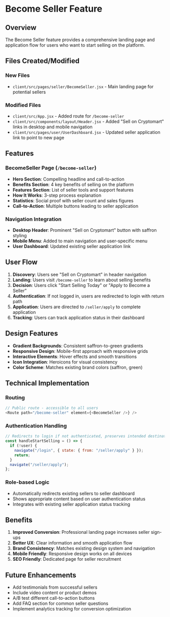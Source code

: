 # Become Seller Feature

## Overview

The Become Seller feature provides a comprehensive landing page and application flow for users who want to start selling on the platform.

## Files Created/Modified

### New Files

- `client/src/pages/seller/BecomeSeller.jsx` - Main landing page for potential sellers

### Modified Files

- `client/src/App.jsx` - Added route for `/become-seller`
- `client/src/components/layout/Header.jsx` - Added "Sell on Cryptomart" links in desktop and mobile navigation
- `client/src/pages/user/UserDashboard.jsx` - Updated seller application link to point to new page

## Features

### BecomeSeller Page (`/become-seller`)

- **Hero Section**: Compelling headline and call-to-action
- **Benefits Section**: 4 key benefits of selling on the platform
- **Features Section**: List of seller tools and support features
- **How It Works**: 3-step process explanation
- **Statistics**: Social proof with seller count and sales figures
- **Call-to-Action**: Multiple buttons leading to seller application

### Navigation Integration

- **Desktop Header**: Prominent "Sell on Cryptomart" button with saffron styling
- **Mobile Menu**: Added to main navigation and user-specific menu
- **User Dashboard**: Updated existing seller application link

## User Flow

1. **Discovery**: Users see "Sell on Cryptomart" in header navigation
2. **Landing**: Users visit `/become-seller` to learn about selling benefits
3. **Decision**: Users click "Start Selling Today" or "Apply to Become a Seller"
4. **Authentication**: If not logged in, users are redirected to login with return path
5. **Application**: Users are directed to `/seller/apply` to complete application
6. **Tracking**: Users can track application status in their dashboard

## Design Features

- **Gradient Backgrounds**: Consistent saffron-to-green gradients
- **Responsive Design**: Mobile-first approach with responsive grids
- **Interactive Elements**: Hover effects and smooth transitions
- **Icon Integration**: Heroicons for visual consistency
- **Color Scheme**: Matches existing brand colors (saffron, green)

## Technical Implementation

### Routing

```javascript
// Public route - accessible to all users
<Route path="/become-seller" element={<BecomeSeller />} />
```

### Authentication Handling

```javascript
// Redirects to login if not authenticated, preserves intended destination
const handleStartSelling = () => {
  if (!user) {
    navigate("/login", { state: { from: "/seller/apply" } });
    return;
  }
  navigate("/seller/apply");
};
```

### Role-based Logic

- Automatically redirects existing sellers to seller dashboard
- Shows appropriate content based on user authentication status
- Integrates with existing seller application status tracking

## Benefits

1. **Improved Conversion**: Professional landing page increases seller sign-ups
2. **Better UX**: Clear information and smooth application flow
3. **Brand Consistency**: Matches existing design system and navigation
4. **Mobile Friendly**: Responsive design works on all devices
5. **SEO Friendly**: Dedicated page for seller recruitment

## Future Enhancements

- Add testimonials from successful sellers
- Include video content or product demos
- A/B test different call-to-action buttons
- Add FAQ section for common seller questions
- Implement analytics tracking for conversion optimization
